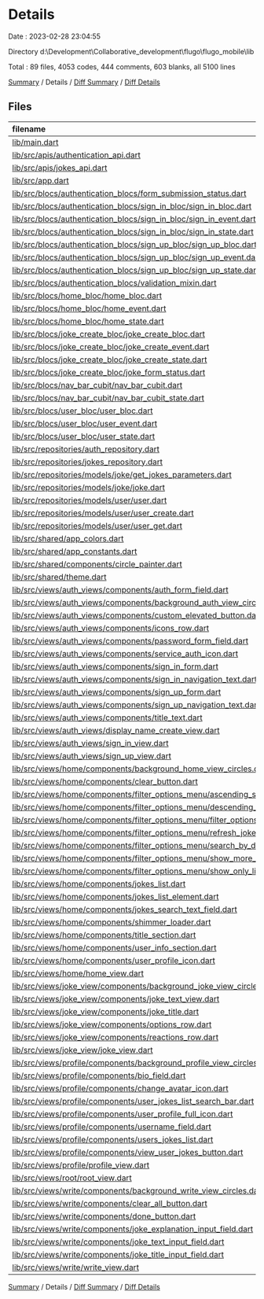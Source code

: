 # Details

Date : 2023-02-28 23:04:55

Directory d:\\Development\\Collaborative_development\\flugo\\flugo_mobile\\lib

Total : 89 files,  4053 codes, 444 comments, 603 blanks, all 5100 lines

[Summary](results.md) / Details / [Diff Summary](diff.md) / [Diff Details](diff-details.md)

## Files
| filename | language | code | comment | blank | total |
| :--- | :--- | ---: | ---: | ---: | ---: |
| [lib/main.dart](/lib/main.dart) | Dart | 5 | 0 | 2 | 7 |
| [lib/src/apis/authentication_api.dart](/lib/src/apis/authentication_api.dart) | Dart | 37 | 4 | 11 | 52 |
| [lib/src/apis/jokes_api.dart](/lib/src/apis/jokes_api.dart) | Dart | 26 | 3 | 10 | 39 |
| [lib/src/app.dart](/lib/src/app.dart) | Dart | 55 | 2 | 3 | 60 |
| [lib/src/blocs/authentication_blocs/form_submission_status.dart](/lib/src/blocs/authentication_blocs/form_submission_status.dart) | Dart | 12 | 12 | 6 | 30 |
| [lib/src/blocs/authentication_blocs/sign_in_bloc/sign_in_bloc.dart](/lib/src/blocs/authentication_blocs/sign_in_bloc/sign_in_bloc.dart) | Dart | 57 | 4 | 11 | 72 |
| [lib/src/blocs/authentication_blocs/sign_in_bloc/sign_in_event.dart](/lib/src/blocs/authentication_blocs/sign_in_bloc/sign_in_event.dart) | Dart | 11 | 11 | 7 | 29 |
| [lib/src/blocs/authentication_blocs/sign_in_bloc/sign_in_state.dart](/lib/src/blocs/authentication_blocs/sign_in_bloc/sign_in_state.dart) | Dart | 25 | 11 | 8 | 44 |
| [lib/src/blocs/authentication_blocs/sign_up_bloc/sign_up_bloc.dart](/lib/src/blocs/authentication_blocs/sign_up_bloc/sign_up_bloc.dart) | Dart | 98 | 4 | 16 | 118 |
| [lib/src/blocs/authentication_blocs/sign_up_bloc/sign_up_event.dart](/lib/src/blocs/authentication_blocs/sign_up_bloc/sign_up_event.dart) | Dart | 16 | 18 | 10 | 44 |
| [lib/src/blocs/authentication_blocs/sign_up_bloc/sign_up_state.dart](/lib/src/blocs/authentication_blocs/sign_up_bloc/sign_up_state.dart) | Dart | 34 | 13 | 11 | 58 |
| [lib/src/blocs/authentication_blocs/validation_mixin.dart](/lib/src/blocs/authentication_blocs/validation_mixin.dart) | Dart | 35 | 4 | 9 | 48 |
| [lib/src/blocs/home_bloc/home_bloc.dart](/lib/src/blocs/home_bloc/home_bloc.dart) | Dart | 50 | 3 | 13 | 66 |
| [lib/src/blocs/home_bloc/home_event.dart](/lib/src/blocs/home_bloc/home_event.dart) | Dart | 16 | 12 | 10 | 38 |
| [lib/src/blocs/home_bloc/home_state.dart](/lib/src/blocs/home_bloc/home_state.dart) | Dart | 38 | 14 | 11 | 63 |
| [lib/src/blocs/joke_create_bloc/joke_create_bloc.dart](/lib/src/blocs/joke_create_bloc/joke_create_bloc.dart) | Dart | 46 | 3 | 9 | 58 |
| [lib/src/blocs/joke_create_bloc/joke_create_event.dart](/lib/src/blocs/joke_create_bloc/joke_create_event.dart) | Dart | 19 | 14 | 11 | 44 |
| [lib/src/blocs/joke_create_bloc/joke_create_state.dart](/lib/src/blocs/joke_create_bloc/joke_create_state.dart) | Dart | 26 | 7 | 7 | 40 |
| [lib/src/blocs/joke_create_bloc/joke_form_status.dart](/lib/src/blocs/joke_create_bloc/joke_form_status.dart) | Dart | 7 | 7 | 5 | 19 |
| [lib/src/blocs/nav_bar_cubit/nav_bar_cubit.dart](/lib/src/blocs/nav_bar_cubit/nav_bar_cubit.dart) | Dart | 6 | 3 | 4 | 13 |
| [lib/src/blocs/nav_bar_cubit/nav_bar_cubit_state.dart](/lib/src/blocs/nav_bar_cubit/nav_bar_cubit_state.dart) | Dart | 5 | 3 | 3 | 11 |
| [lib/src/blocs/user_bloc/user_bloc.dart](/lib/src/blocs/user_bloc/user_bloc.dart) | Dart | 19 | 2 | 4 | 25 |
| [lib/src/blocs/user_bloc/user_event.dart](/lib/src/blocs/user_bloc/user_event.dart) | Dart | 7 | 5 | 5 | 17 |
| [lib/src/blocs/user_bloc/user_state.dart](/lib/src/blocs/user_bloc/user_state.dart) | Dart | 8 | 6 | 6 | 20 |
| [lib/src/repositories/auth_repository.dart](/lib/src/repositories/auth_repository.dart) | Dart | 50 | 7 | 8 | 65 |
| [lib/src/repositories/jokes_repository.dart](/lib/src/repositories/jokes_repository.dart) | Dart | 21 | 3 | 6 | 30 |
| [lib/src/repositories/models/joke/get_jokes_parameters.dart](/lib/src/repositories/models/joke/get_jokes_parameters.dart) | Dart | 5 | 10 | 3 | 18 |
| [lib/src/repositories/models/joke/joke.dart](/lib/src/repositories/models/joke/joke.dart) | Dart | 27 | 8 | 7 | 42 |
| [lib/src/repositories/models/user/user.dart](/lib/src/repositories/models/user/user.dart) | Dart | 42 | 13 | 13 | 68 |
| [lib/src/repositories/models/user/user_create.dart](/lib/src/repositories/models/user/user_create.dart) | Dart | 17 | 8 | 5 | 30 |
| [lib/src/repositories/models/user/user_get.dart](/lib/src/repositories/models/user/user_get.dart) | Dart | 14 | 6 | 4 | 24 |
| [lib/src/shared/app_colors.dart](/lib/src/shared/app_colors.dart) | Dart | 11 | 9 | 9 | 29 |
| [lib/src/shared/app_constants.dart](/lib/src/shared/app_constants.dart) | Dart | 11 | 12 | 9 | 32 |
| [lib/src/shared/components/circle_painter.dart](/lib/src/shared/components/circle_painter.dart) | Dart | 32 | 8 | 12 | 52 |
| [lib/src/shared/theme.dart](/lib/src/shared/theme.dart) | Dart | 49 | 1 | 3 | 53 |
| [lib/src/views/auth_views/components/auth_form_field.dart](/lib/src/views/auth_views/components/auth_form_field.dart) | Dart | 67 | 6 | 8 | 81 |
| [lib/src/views/auth_views/components/background_auth_view_circles.dart](/lib/src/views/auth_views/components/background_auth_view_circles.dart) | Dart | 73 | 4 | 10 | 87 |
| [lib/src/views/auth_views/components/custom_elevated_button.dart](/lib/src/views/auth_views/components/custom_elevated_button.dart) | Dart | 29 | 4 | 5 | 38 |
| [lib/src/views/auth_views/components/icons_row.dart](/lib/src/views/auth_views/components/icons_row.dart) | Dart | 28 | 2 | 4 | 34 |
| [lib/src/views/auth_views/components/password_form_field.dart](/lib/src/views/auth_views/components/password_form_field.dart) | Dart | 67 | 4 | 7 | 78 |
| [lib/src/views/auth_views/components/service_auth_icon.dart](/lib/src/views/auth_views/components/service_auth_icon.dart) | Dart | 28 | 3 | 4 | 35 |
| [lib/src/views/auth_views/components/sign_in_form.dart](/lib/src/views/auth_views/components/sign_in_form.dart) | Dart | 147 | 26 | 14 | 187 |
| [lib/src/views/auth_views/components/sign_in_navigation_text.dart](/lib/src/views/auth_views/components/sign_in_navigation_text.dart) | Dart | 39 | 2 | 3 | 44 |
| [lib/src/views/auth_views/components/sign_up_form.dart](/lib/src/views/auth_views/components/sign_up_form.dart) | Dart | 235 | 16 | 17 | 268 |
| [lib/src/views/auth_views/components/sign_up_navigation_text.dart](/lib/src/views/auth_views/components/sign_up_navigation_text.dart) | Dart | 36 | 2 | 3 | 41 |
| [lib/src/views/auth_views/components/title_text.dart](/lib/src/views/auth_views/components/title_text.dart) | Dart | 37 | 2 | 7 | 46 |
| [lib/src/views/auth_views/display_name_create_view.dart](/lib/src/views/auth_views/display_name_create_view.dart) | Dart | 8 | 4 | 3 | 15 |
| [lib/src/views/auth_views/sign_in_view.dart](/lib/src/views/auth_views/sign_in_view.dart) | Dart | 38 | 2 | 3 | 43 |
| [lib/src/views/auth_views/sign_up_view.dart](/lib/src/views/auth_views/sign_up_view.dart) | Dart | 38 | 2 | 3 | 43 |
| [lib/src/views/home/components/background_home_view_circles.dart](/lib/src/views/home/components/background_home_view_circles.dart) | Dart | 62 | 4 | 9 | 75 |
| [lib/src/views/home/components/clear_button.dart](/lib/src/views/home/components/clear_button.dart) | Dart | 41 | 4 | 8 | 53 |
| [lib/src/views/home/components/filter_options_menu/ascending_sort_chip.dart](/lib/src/views/home/components/filter_options_menu/ascending_sort_chip.dart) | Dart | 80 | 3 | 9 | 92 |
| [lib/src/views/home/components/filter_options_menu/descending_sort_chip.dart](/lib/src/views/home/components/filter_options_menu/descending_sort_chip.dart) | Dart | 73 | 4 | 9 | 86 |
| [lib/src/views/home/components/filter_options_menu/filter_options_menu.dart](/lib/src/views/home/components/filter_options_menu/filter_options_menu.dart) | Dart | 81 | 2 | 6 | 89 |
| [lib/src/views/home/components/filter_options_menu/refresh_jokes_button.dart](/lib/src/views/home/components/filter_options_menu/refresh_jokes_button.dart) | Dart | 53 | 2 | 4 | 59 |
| [lib/src/views/home/components/filter_options_menu/search_by_dropdown_button.dart](/lib/src/views/home/components/filter_options_menu/search_by_dropdown_button.dart) | Dart | 62 | 4 | 4 | 70 |
| [lib/src/views/home/components/filter_options_menu/show_more_button.dart](/lib/src/views/home/components/filter_options_menu/show_more_button.dart) | Dart | 44 | 4 | 5 | 53 |
| [lib/src/views/home/components/filter_options_menu/show_only_liked_button.dart](/lib/src/views/home/components/filter_options_menu/show_only_liked_button.dart) | Dart | 79 | 4 | 9 | 92 |
| [lib/src/views/home/components/jokes_list.dart](/lib/src/views/home/components/jokes_list.dart) | Dart | 64 | 2 | 8 | 74 |
| [lib/src/views/home/components/jokes_list_element.dart](/lib/src/views/home/components/jokes_list_element.dart) | Dart | 73 | 3 | 5 | 81 |
| [lib/src/views/home/components/jokes_search_text_field.dart](/lib/src/views/home/components/jokes_search_text_field.dart) | Dart | 68 | 2 | 8 | 78 |
| [lib/src/views/home/components/shimmer_loader.dart](/lib/src/views/home/components/shimmer_loader.dart) | Dart | 25 | 2 | 3 | 30 |
| [lib/src/views/home/components/title_section.dart](/lib/src/views/home/components/title_section.dart) | Dart | 27 | 2 | 4 | 33 |
| [lib/src/views/home/components/user_info_section.dart](/lib/src/views/home/components/user_info_section.dart) | Dart | 33 | 2 | 3 | 38 |
| [lib/src/views/home/components/user_profile_icon.dart](/lib/src/views/home/components/user_profile_icon.dart) | Dart | 59 | 2 | 4 | 65 |
| [lib/src/views/home/home_view.dart](/lib/src/views/home/home_view.dart) | Dart | 60 | 2 | 6 | 68 |
| [lib/src/views/joke_view/components/background_joke_view_circles.dart](/lib/src/views/joke_view/components/background_joke_view_circles.dart) | Dart | 94 | 4 | 11 | 109 |
| [lib/src/views/joke_view/components/joke_text_view.dart](/lib/src/views/joke_view/components/joke_text_view.dart) | Dart | 29 | 3 | 4 | 36 |
| [lib/src/views/joke_view/components/joke_title.dart](/lib/src/views/joke_view/components/joke_title.dart) | Dart | 32 | 3 | 4 | 39 |
| [lib/src/views/joke_view/components/options_row.dart](/lib/src/views/joke_view/components/options_row.dart) | Dart | 43 | 2 | 4 | 49 |
| [lib/src/views/joke_view/components/reactions_row.dart](/lib/src/views/joke_view/components/reactions_row.dart) | Dart | 24 | 2 | 3 | 29 |
| [lib/src/views/joke_view/joke_view.dart](/lib/src/views/joke_view/joke_view.dart) | Dart | 46 | 3 | 5 | 54 |
| [lib/src/views/profile/components/background_profile_view_circles.dart](/lib/src/views/profile/components/background_profile_view_circles.dart) | Dart | 62 | 4 | 9 | 75 |
| [lib/src/views/profile/components/bio_field.dart](/lib/src/views/profile/components/bio_field.dart) | Dart | 75 | 3 | 9 | 87 |
| [lib/src/views/profile/components/change_avatar_icon.dart](/lib/src/views/profile/components/change_avatar_icon.dart) | Dart | 39 | 3 | 4 | 46 |
| [lib/src/views/profile/components/user_jokes_list_search_bar.dart](/lib/src/views/profile/components/user_jokes_list_search_bar.dart) | Dart | 65 | 2 | 4 | 71 |
| [lib/src/views/profile/components/user_profile_full_icon.dart](/lib/src/views/profile/components/user_profile_full_icon.dart) | Dart | 33 | 2 | 3 | 38 |
| [lib/src/views/profile/components/username_field.dart](/lib/src/views/profile/components/username_field.dart) | Dart | 37 | 2 | 5 | 44 |
| [lib/src/views/profile/components/users_jokes_list.dart](/lib/src/views/profile/components/users_jokes_list.dart) | Dart | 70 | 2 | 4 | 76 |
| [lib/src/views/profile/components/view_user_jokes_button.dart](/lib/src/views/profile/components/view_user_jokes_button.dart) | Dart | 23 | 7 | 3 | 33 |
| [lib/src/views/profile/profile_view.dart](/lib/src/views/profile/profile_view.dart) | Dart | 55 | 3 | 7 | 65 |
| [lib/src/views/root/root_view.dart](/lib/src/views/root/root_view.dart) | Dart | 107 | 2 | 7 | 116 |
| [lib/src/views/write/components/background_write_view_circles.dart](/lib/src/views/write/components/background_write_view_circles.dart) | Dart | 105 | 4 | 12 | 121 |
| [lib/src/views/write/components/clear_all_button.dart](/lib/src/views/write/components/clear_all_button.dart) | Dart | 45 | 2 | 7 | 54 |
| [lib/src/views/write/components/done_button.dart](/lib/src/views/write/components/done_button.dart) | Dart | 30 | 3 | 5 | 38 |
| [lib/src/views/write/components/joke_explanation_input_field.dart](/lib/src/views/write/components/joke_explanation_input_field.dart) | Dart | 47 | 3 | 5 | 55 |
| [lib/src/views/write/components/joke_text_input_field.dart](/lib/src/views/write/components/joke_text_input_field.dart) | Dart | 50 | 3 | 7 | 60 |
| [lib/src/views/write/components/joke_title_input_field.dart](/lib/src/views/write/components/joke_title_input_field.dart) | Dart | 44 | 3 | 5 | 52 |
| [lib/src/views/write/write_view.dart](/lib/src/views/write/write_view.dart) | Dart | 107 | 2 | 10 | 119 |

[Summary](results.md) / Details / [Diff Summary](diff.md) / [Diff Details](diff-details.md)
